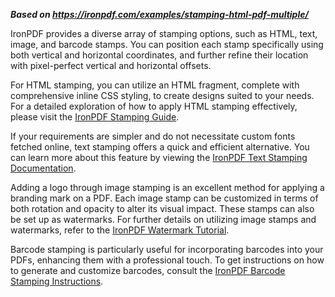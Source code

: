 ***Based on <https://ironpdf.com/examples/stamping-html-pdf-multiple/>***

IronPDF provides a diverse array of stamping options, such as HTML, text, image, and barcode stamps. You can position each stamp specifically using both vertical and horizontal coordinates, and further refine their location with pixel-perfect vertical and horizontal offsets.

For HTML stamping, you can utilize an HTML fragment, complete with comprehensive inline CSS styling, to create designs suited to your needs. For a detailed exploration of how to apply HTML stamping effectively, please visit the [IronPDF Stamping Guide](https://ironpdf.com/docs/).

If your requirements are simpler and do not necessitate custom fonts fetched online, text stamping offers a quick and efficient alternative. You can learn more about this feature by viewing the [IronPDF Text Stamping Documentation](https://ironpdf.com/docs/).

Adding a logo through image stamping is an excellent method for applying a branding mark on a PDF. Each image stamp can be customized in terms of both rotation and opacity to alter its visual impact. These stamps can also be set up as watermarks. For further details on utilizing image stamps and watermarks, refer to the [IronPDF Watermark Tutorial](https://ironpdf.com/docs/).

Barcode stamping is particularly useful for incorporating barcodes into your PDFs, enhancing them with a professional touch. To get instructions on how to generate and customize barcodes, consult the [IronPDF Barcode Stamping Instructions](https://ironpdf.com/docs/).
